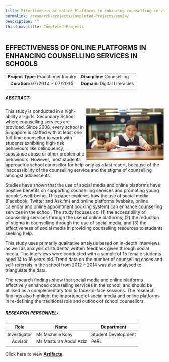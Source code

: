 ```yaml
---
title: Effectiveness of online Platforms in enhancing counselling services in schools
permalink: /research-projects/Completed-Projects/com24/
description: ""
third_nav_title: Completed Projects
---
```

## EFFECTIVENESS OF ONLINE PLATFORMS IN ENHANCING COUNSELLING SERVICES IN SCHOOLS

|   |   |
|:-:|---|
| **Project Type:** Practitioner Inquiry  | **Discipline:** Counselling  |
| **Duration:** 07/2014 - 07/2015  | **Domain:** Digital Literacies  |
|   |   |

##### ABSTRACT:

<img src="/images/Counselling.jpg" style="width:49%" align=right>
This study is conducted in a high-ability all-girls’ Secondary School where counselling services are provided. Since 2008, every school in Singapore is staffed with at least one full-time counsellor to work with students exhibiting high-risk behaviours like delinquency, substance abuse or other problematic behaviours. However, most students approach a school counsellor for help only as a last resort, because of the inaccessibility of the counselling service and the stigma of counselling amongst adolescents.

Studies have shown that the use of social media and online platforms have positive benefits on supporting counselling services and promoting young people’s well-being. This paper explores how the use of social media (Facebook, Twitter and Ask.fm) and online platforms (website, online calendar and online appointment booking system) can enhance counselling services in the school. The study focuses on: (1) the accessibility of counselling services through the use of online platforms; (2) the reduction of stigma in counselling through the use of social media, and (3) the effectiveness of social media in providing counselling resources to students seeking help.

This study uses primarily qualitative analysis based on in-depth interviews as well as analysis of students’ written feedback given through social media. The interviews were conducted with a sample of 15 female students aged 14 to 16 years old. Trend data on the number of counselling cases and self-referrals in the school from 2012 – 2014 was also analysed to triangulate the data.

The research findings show that social media and online platforms effectively enhanced counselling services in the school, and should be utilised as a complementary tool to face-to-face sessions. The research findings also highlight the importance of social media and online platforms in re-defining the traditional role and outlook of school counsellors.

##### RESEARCH PERSONNEL:

| Role  | Name  | Department  |
|:-:|---|---|
| Investigator  | Ms Michelle Koay  | Student Development  |
| Advisor  | Ms Masturah Abdul Aziz  | PeRL  |
|   |   |   |

Click here to view **[Artifacts](https://inet.rgs.edu.sg/staff/PeRL/RC/Web/Shared%20Documents/Forms/AllItems.aspx?RootFolder=%2Fstaff%2FPeRL%2FRC%2FWeb%2FShared%20Documents%2F2015%5FMichelleKoay%5FUseSocialMedia%5FEffectiveOnlinePlat&FolderCTID=0x01200031712F504D8D504CA3B282CB29566D72&View=%7B47BC0F48%2D6ED4%2D454D%2D932E%2D260891C384CC%7D)**.